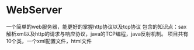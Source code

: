 # WebServer
一个简单的web服务器，能更好的掌握http协议以及tcp协议
包含的知识点：sax解析xml以及http的请求与响应协议，java的TCP编程，java反射机制。
项目共有10个类，一个xml配置文件，html文件
